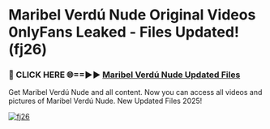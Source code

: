 # Maribel Verdú Nude Original Videos 0nlyFans Leaked - Files Updated! (fj26)

<h3>🔴 CLICK HERE 🌐==►► <a href="https://tinyurl.com/5h6xmrr3" rel="nofollow">Maribel Verdú Nude Updated Files</a></h3>

Get Maribel Verdú Nude and all content. Now you can access all videos and pictures of Maribel Verdú Nude. New Updated Files 2025!

[![fj26](https://i.imgur.com/KVD873Z.gif)](https://tinyurl.com/5h6xmrr3)
